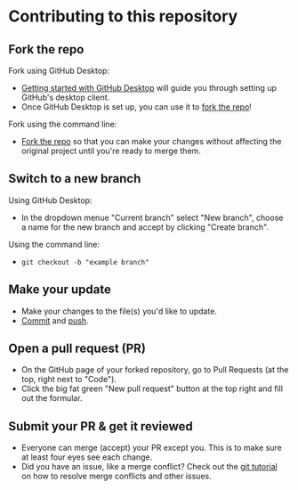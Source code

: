 # Contributing to this repository

## Fork the repo

Fork using GitHub Desktop:

- [Getting started with GitHub Desktop](https://docs.github.com/en/desktop/installing-and-configuring-github-desktop/getting-started-with-github-desktop) will guide you through setting up GitHub's desktop client.
- Once GitHub Desktop is set up, you can use it to [fork the repo](https://docs.github.com/en/desktop/contributing-and-collaborating-using-github-desktop/cloning-and-forking-repositories-from-github-desktop)!

Fork using the command line:

- [Fork the repo](https://docs.github.com/en/github/getting-started-with-github/fork-a-repo#fork-an-example-repository) so that you can make your changes without affecting the original project until you're ready to merge them.

## Switch to a new branch

Using GitHub Desktop:

- In the dropdown menue "Current branch" select "New branch", choose a name for the new branch and accept by clicking "Create branch".

Using the command line:

- `git checkout -b "example branch"`

## Make your update

- Make your changes to the file(s) you'd like to update.
- [Commit](https://git-scm.com/docs/git-commit) and [push](https://git-scm.com/docs/git-push).

## Open a pull request (PR)

- On the GitHub page of your forked repository, go to Pull Requests (at the top, right next to "Code").
- Click the big fat green "New pull request" button at the top right and fill out the formular.

## Submit your PR & get it reviewed

- Everyone can merge (accept) your PR except you. This is to make sure at least four eyes see each change.
- Did you have an issue, like a merge conflict? Check out the [git tutorial](https://lab.github.com/githubtraining/managing-merge-conflicts) on how to resolve merge conflicts and other issues.
